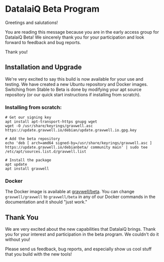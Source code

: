 # DatalaiQ Beta Program

Greetings and salutations!

You are reading this message because you are in the early access group for DatalaiQ Beta!  We sincerely thank you for your participation and look forward to feedback and bug reports.


Thank you!

## Installation and Upgrade

We're very excited to say this build is now available for your use and testing. We have created a new Ubuntu repository and Docker images. Switching from Stable to Beta is done by modifying your apt source repository (or our quick start instructions if installing from scratch).

[//]: # (### Upgrading:)

[//]: # (Edit your `/etc/apt/sources.list.d/gravwell.list` file and replace `https://update.gravwell.io/debian/` with `https://update.gravwell.io/debianbeta/`. Then `apt update` and `apt upgrade` and you should be on the new release.)

### Installing from scratch:

```
# Get our signing key
apt install apt-transport-https gnupg wget
wget -O /usr/share/keyrings/gravwell.asc https://update.gravwell.io/debian/update.gravwell.io.gpg.key

# Add the beta repository
echo 'deb [ arch=amd64 signed-by=/usr/share/keyrings/gravwell.asc ] https://update.gravwell.io/debianbeta/ community main' | sudo tee /etc/apt/sources.list.d/gravwell.list

# Install the package
apt update
apt install gravwell
```

### Docker

The Docker image is available at [gravwell/beta](https://hub.docker.com/r/gravwell/beta). You can change `gravwell/gravwell` to `gravwell/beta` in any of our Docker commands in the documentation and it should "just work."


## Thank You

We are very excited about the new capabilities that DatalaiQ brings. Thank you for your interest and participation in the beta program. We couldn't do it without you!

Please send us feedback, bug reports, and especially show us cool stuff that you build with the new tools!
